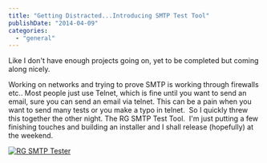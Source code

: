 ```yaml
---
title: "Getting Distracted...Introducing SMTP Test Tool"
publishDate: "2014-04-09"
categories: 
  - "general"
---
```


Like I don't have enough projects going on, yet to be completed but coming along nicely.

Working on networks and trying to prove SMTP is working through firewalls etc.. Most people just use Telnet, which is fine until you want to send an email, sure you can send an email via telnet. This can be a pain when you want to send many tests or you make a typo in telnet.  So I quickly threw this together the other night. The RG SMTP Test Tool.  I'm just putting a few finishing touches and building an installer and I shall release (hopefully) at the weekend.

[![RG SMTP Tester](/images/RG-SMTP-Tester.png)](https://www.ramblinggeek.co.uk/wp-content/uploads/2014/04/RG-SMTP-Tester.png)

